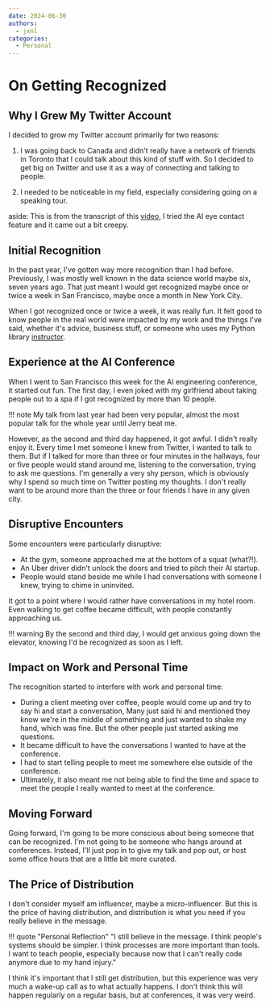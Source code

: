 ```yaml
---
date: 2024-06-30
authors:
  - jxnl
categories:
  - Personal
---
```


# On Getting Recognized

## Why I Grew My Twitter Account

I decided to grow my Twitter account primarily for two reasons:

1. I was going back to Canada and didn't really have a network of friends in Toronto that I could talk about this kind of stuff with. So I decided to get big on Twitter and use it as a way of connecting and talking to people.

2. I needed to be noticeable in my field, especially considering going on a speaking tour.

aside: This is from the transcript of this [video](https://www.youtube.com/watch?v=R9ODCbYbx5c), I tried the AI eye contact feature and it came out a bit creepy.

<!-- more -->

## Initial Recognition

In the past year, I've gotten way more recognition than I had before. Previously, I was mostly well known in the data science world maybe six, seven years ago. That just meant I would get recognized maybe once or twice a week in San Francisco, maybe once a month in New York City.

When I got recognized once or twice a week, it was really fun. It felt good to know people in the real world were impacted by my work and the things I've said, whether it's advice, business stuff, or someone who uses my Python library [instructor](https://useinstructor.com).

## Experience at the AI Conference

When I went to San Francisco this week for the AI engineering conference, it started out fun. The first day, I even joked with my girlfriend about taking people out to a spa if I got recognized by more than 10 people.

!!! note
    My talk from last year had been very popular, almost the most popular talk for the whole year until Jerry beat me.

However, as the second and third day happened, it got awful. I didn't really enjoy it. Every time I met someone I knew from Twitter, I wanted to talk to them. But if I talked for more than three or four minutes in the hallways, four or five people would stand around me, listening to the conversation, trying to ask me questions. I'm generally a very shy person, which is obviously why I spend so much time on Twitter posting my thoughts. I don't really want to be around more than the three or four friends I have in any given city.

## Disruptive Encounters

Some encounters were particularly disruptive:

- At the gym, someone approached me at the bottom of a squat (what?!).
- An Uber driver didn't unlock the doors and tried to pitch their AI startup.
- People would stand beside me while I had conversations with someone I knew, trying to chime in uninvited.

It got to a point where I would rather have conversations in my hotel room. Even walking to get coffee became difficult, with people constantly approaching us.

!!! warning
    By the second and third day, I would get anxious going down the elevator, knowing I'd be recognized as soon as I left.

## Impact on Work and Personal Time

The recognition started to interfere with work and personal time:

- During a client meeting over coffee, people would come up and try to say hi and start a conversation, Many just said hi and mentioned they know we're in the middle of something and just wanted to shake my hand, which was fine.
But the other people just started asking me questions.
- It became difficult to have the conversations I wanted to have at the conference.
- I had to start telling people to meet me somewhere else outside of the conference.
- Ultimately, it also meant me not being able to find the time and space to meet the people I really wanted to meet at the conference.

## Moving Forward

Going forward, I'm going to be more conscious about being someone that can be recognized. I'm not going to be someone who hangs around at conferences. Instead, I'll just pop in to give my talk and pop out, or host some office hours that are a little bit more curated.

## The Price of Distribution

I don't consider myself am influencer, maybe a micro-influencer. But this is the price of having distribution, and distribution is what you need if you really believe in the message.

!!! quote "Personal Reflection"
    "I still believe in the message. I think people's systems should be simpler. I think processes are more important than tools. I want to teach people, especially because now that I can't really code anymore due to my hand injury."

I think it's important that I still get distribution, but this experience was very much a wake-up call as to what actually happens. I don't think this will happen regularly on a regular basis, but at conferences, it was very weird.